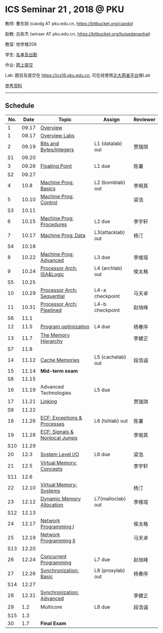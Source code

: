 # ICS Seminar 21 , 2018 @ PKU

教师: 曹东刚 (caodg AT pku.edu.cn, https://bitbucket.org/caodg)

助教: 吕栋杰 (winser AT pku.edu.cn,  https://bitbucket.org/huisedenanhai)

教室: 地学楼208

学生: [名单及出勤](students.md)

作业: [网上提交](hwhowto.md)

Lab: 题目及提交在 https://ics16.pku.edu.cn, 可在线使用[北大燕雀平台](http://iwork.pku.edu.cn)做Lab

[参考资料](ref.md)

---

## Schedule

No. | Date  |      Topic    |   Assign   | Reviewer
----| ------|---------------|----------- | ---------
1   | 09.17 | [Overview](slides/01-overview.pdf)   |  |
1   | 09.17  | [Overview Labs](slides/01-overview-Labs.pdf)   |  |
2   | 09.19 | [Bits and Bytes/Integers](slides/02-bits-bytes-ints.pdf) | L1 (datalab) out | 贾瑞琪
S1   | 09.20 |  |  |
3   | 09.26 | [Floating Point](slides/03-float.pdf) | L1 due   | 陈暑
S2   | 09.27 |  |  |
4   | 10.8 | [Machine Prog: Basics](slides/04-machine-basics.pdf) | L2 (bomblab) out | 李琬其
5   | 10.10 | [Machine Prog: Control](slides/05-machine-control.pdf) | | 梁浩
S3   | 10.11 |  |  |
6   | 10.15 | [Machine Prog: Procedures](slides/06-machine-procedures.pdf) |L2 due | 李宇轩
7   | 10.17 | [Machine Prog: Data](slides/07-machine-data.pdf) | L3(attacklab) out | 杨汀
S4   | 10.18 |  |  |
8   | 10.22 | [Machine Prog: Advanced](slides/08-machine-advanced.pdf) | L3 due | 李维瑄
9   | 10.24 | [Processor Arch: ISA&Logic](slides/09-ProcessorArch-ISALogic.pdf) |L4 (archlab) out | 侯太格
S5   | 10.25 |  |  |
10  | 10.29 | [Processor Arch: Sequential](slides/10-ProcessorArch-Sequential.pdf) | L4-a checkpoint | 马天卓
11  | 10.31 | [Processor Arch: Pipelined](slides/11-ProcessorArch-Pipelined.pdf) | L4-b checkpoint | 赵旭峰
S6   | 11.1 |  |  |
12  | 11.5 | [Program optimization](slides/12-optimization.pdf) | L4 due | 杨春序
13  | 11.7 | [The Memory Hierarchy](slides/13-memory-hierarchy.pdf) | | 李健正
S7   | 11.8 |  |  |
14  | 11.12 | [Cache Memories](slides/14-cache-memories.pdf) | L5 (cachelab) out | 段浩诚
15  | 11.14 | **Mid-term exam**  | |
S8   | 11.15 |  |  |
16  | 11.19 | Advanced Technologies | L5 due|
17  | 11.21 | [Linking](slides/17-Linking.pdf) | | 贾瑞琪
S9   | 11.22 |  |  |
18  | 11.26 | [ECF: Exceptions & Processes](slides/18-ECF-procs.pdf) | L6 (tshlab) out | 陈暑
19  | 11.28 | [ECF: Signals & Nonlocal Jumps](slides/B03-ECF2.pptx) | | 李琬其
S10   | 11.29 |  |  |
20  | 12.3 | [System Level I/O](slides/B04-SysIO.pptx) | L6 due | 梁浩
21  | 12.5 | [Virtual Memory: Concepts](slides/B05-VM1.pptx)  | | 李宇轩
S11   | 12.6 |  |  |
22  | 12.10 | [Virtual Memory: Systems](slides/B06-VM2.pptx) | | 杨汀
23  | 12.12 | [Dynamic Memory Allocation](slides/B07-DMM.pptx) |  L7(malloclab) out | 李维瑄
S12   | 12.13 |  |  |
24  | 12.17 | [Network Programming I](slides/B08-NET1-internet.pptx) | | 侯太格
25  | 12.19 | [Network Programming II](slides/B09-NET2-socket.pptx) | | 马天卓
S13   | 12.20 |  |  |
26  | 12.24 | [Concurrent Programming](slides/B12-CONC.pptx) | L7 due | 赵旭峰
27  | 12.26 | [Synchronization: Basic](slides/B13-SYNC1.pptx)|L8 (proxylab) out | 杨春序
S14   | 12.27 |  |  |
28  | 12.31 |  [Synchronization: Advanced](slides/B14-SYNC2.pptx)| | 李健正
29  | 1.2 | Multicore| L8 due | 段浩诚
S15   | 1.3 |  |  |
30  | 1.7 | **Final Exam** | |

<!--

# 回课顺序

| 姓名              |
| ----------------- |
| 贾瑞琪 1700013016 |
| 陈暑 1700012806   |
| 李琬其 1700017813 |
| 迟常业 1600920256 |
| 梁浩 1700012715   |
| 李宇轩 1700012949 |
| 杨汀 1700012817   |
| 何为 1700011100   |
| 李维瑄 1700012989 |
| 侯太格 1600012897 |
| 马天卓 1700012882 |
| 赵旭峰 1700012890 |
| 杨春序 1700012865 |
| 李健正 1600062804 |
| 段浩诚 1700012923 |

-->
